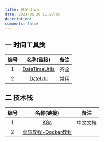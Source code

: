 ```yaml
---
title: 开发-Java
date: 2021-05-20 11:20:50
description: 
comments: false
---
```

## 一 时间工具类

| 编号 |                          名称(链接)                          | 备注 |
| :--: | :----------------------------------------------------------: | :--: |
|  1   | [DateTimeUtils](https://github.com/thunder413/DateTimeUtils) | 齐全 |
|  2   |       [DateUtil](https://github.com/easyjane/DateUtil)       | 常用 |

## 二 技术栈

| 编号 |                          名称(链接)                          |   备注   |
| :--: | :----------------------------------------------------------: | :------: |
|  1   |            [K8s](http://docs.kubernetes.org.cn/)             | 中文文档 |
|  2   | [菜鸟教程-Docker教程](https://www.runoob.com/docker/docker-tutorial.html) |          |

